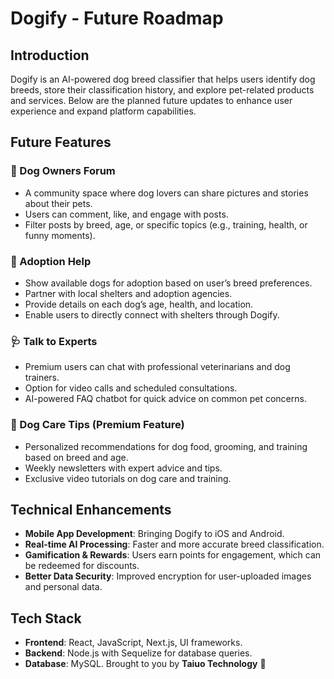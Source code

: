 # Dogify - Future Roadmap
## Introduction
Dogify is an AI-powered dog breed classifier that helps users identify dog breeds, store their classification history, and explore pet-related products and services. Below are the planned future updates to enhance user experience and expand platform capabilities.
## Future Features
### :dog: Dog Owners Forum
- A community space where dog lovers can share pictures and stories about their pets.
- Users can comment, like, and engage with posts.
- Filter posts by breed, age, or specific topics (e.g., training, health, or funny moments).
### :house_with_garden: Adoption Help
- Show available dogs for adoption based on user’s breed preferences.
- Partner with local shelters and adoption agencies.
- Provide details on each dog’s age, health, and location.
- Enable users to directly connect with shelters through Dogify.
### :stethoscope: Talk to Experts
- Premium users can chat with professional veterinarians and dog trainers.
- Option for video calls and scheduled consultations.
- AI-powered FAQ chatbot for quick advice on common pet concerns.
### :book: Dog Care Tips (Premium Feature)
- Personalized recommendations for dog food, grooming, and training based on breed and age.
- Weekly newsletters with expert advice and tips.
- Exclusive video tutorials on dog care and training.
## Technical Enhancements
- **Mobile App Development**: Bringing Dogify to iOS and Android.
- **Real-time AI Processing**: Faster and more accurate breed classification.
- **Gamification & Rewards**: Users earn points for engagement, which can be redeemed for discounts.
- **Better Data Security**: Improved encryption for user-uploaded images and personal data.
## Tech Stack
- **Frontend**: React, JavaScript, Next.js, UI frameworks.
- **Backend**: Node.js with Sequelize for database queries.
- **Database**: MySQL.
Brought to you by **Taiuo Technology** :rocket:
